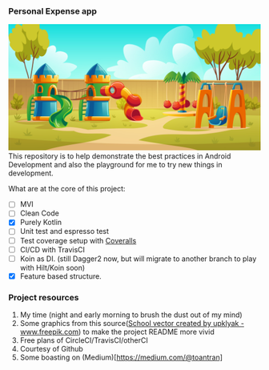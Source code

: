 ### Personal Expense app 
![Playground](arts/playground.jpg)
This repository is to help demonstrate the best practices in Android Development and also the playground for me to 
try new things in development.

What are at the core of this project:

- [ ] MVI 
- [ ] Clean Code
- [x] Purely Kotlin
- [ ] Unit test and espresso test 
- [ ] Test coverage setup with [Coveralls](https://coveralls.io/)
- [ ] CI/CD with TravisCI
- [ ] Koin as DI. (still Dagger2 now, but will migrate to another branch to play with Hilt/Koin soon) 
- [x] Feature based structure. 

### Project resources
1. My time (night and early morning to brush the dust out of my mind) 
2. Some graphics from this source(<a href='https://www.freepik.com/vectors/school'>School vector created by upklyak - www.freepik.com</a>) to make the project README more vivid
3. Free plans of CircleCI/TravisCI/otherCI
4. Courtesy of Github
4. Some boasting on (Medium)[https://medium.com/@toantran]

